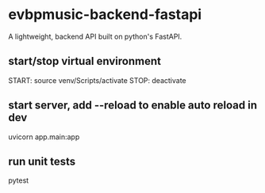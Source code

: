 # evbpmusic-backend-fastapi
A lightweight, backend API built on python's FastAPI.

## start/stop virtual environment
START: source venv/Scripts/activate
STOP: deactivate

## start server, add --reload to enable auto reload in dev
uvicorn app.main:app

## run unit tests
pytest